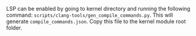 LSP can be enabled by going to kernel directory and running the following command: `scripts/clang-tools/gen_compile_commands.py`. This will generate `compile_commands.json`. Copy this file to the kernel module root folder.

